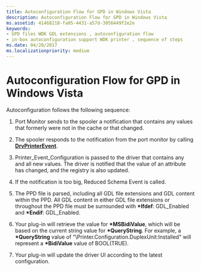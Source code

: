 ```yaml
---
title: Autoconfiguration Flow for GPD in Windows Vista
description: Autoconfiguration Flow for GPD in Windows Vista
ms.assetid: 41468218-fa05-4431-a57d-3056449f2e2e
keywords:
- GPD files WDK GDL extensions , autoconfiguration flow
- in-box autoconfiguration support WDK printer , sequence of steps
ms.date: 04/20/2017
ms.localizationpriority: medium
---
```


# Autoconfiguration Flow for GPD in Windows Vista


Autoconfiguration follows the following sequence:

1.  Port Monitor sends to the spooler a notification that contains any values that formerly were not in the cache or that changed.

2.  The spooler responds to the notification from the port monitor by calling [**DrvPrinterEvent**](/windows-hardware/drivers/ddi/winddiui/nf-winddiui-drvprinterevent).

3.  Printer\_Event\_Configuration is passed to the driver that contains any and all new values. The driver is notified that the value of an attribute has changed, and the registry is also updated.

4.  If the notification is too big, Reduced Schema Event is called.

5.  The PPD file is parsed, including all GDL file extensions and GDL content within the PPD. All GDL content in either GDL file extensions or throughout the PPD file must be surrounded with **\*Ifdef**: GDL\_Enabled and **\*Endif**: GDL\_Enabled.

6.  Your plug-in will retrieve the value for **\*MSBidiValue**, which will be based on the current string value for **\*QueryString**. For example, a **\*QueryString** value of "\\Printer.Configuration.DuplexUnit:Installed" will represent a **\*BidiValue** value of BOOL(TRUE).

7.  Your plug-in will update the driver UI according to the latest configuration.

 

